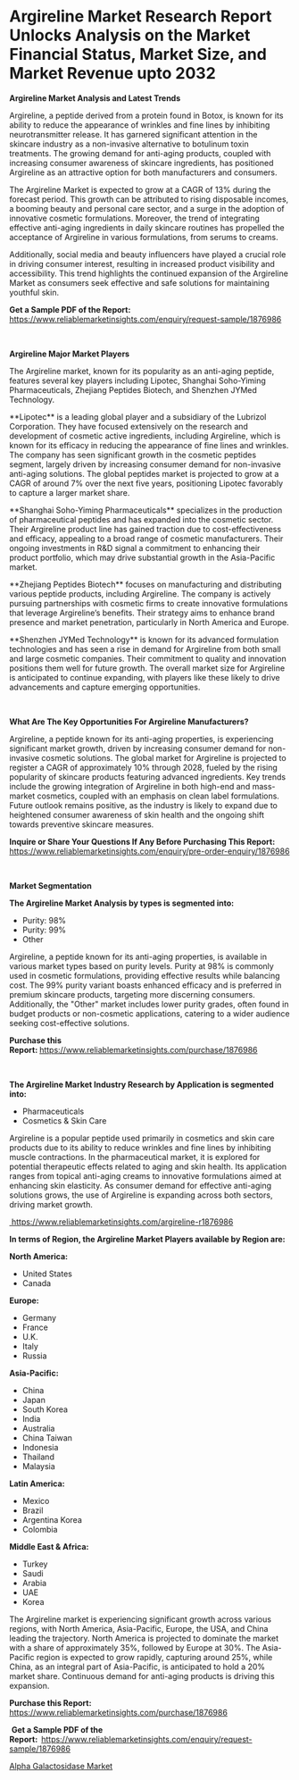 <p><h1>Argireline Market Research Report Unlocks Analysis on the Market Financial Status, Market Size, and Market Revenue upto 2032</h1></p><p><strong>Argireline Market Analysis and Latest Trends</strong></p>
<p><p>Argireline, a peptide derived from a protein found in Botox, is known for its ability to reduce the appearance of wrinkles and fine lines by inhibiting neurotransmitter release. It has garnered significant attention in the skincare industry as a non-invasive alternative to botulinum toxin treatments. The growing demand for anti-aging products, coupled with increasing consumer awareness of skincare ingredients, has positioned Argireline as an attractive option for both manufacturers and consumers.</p><p>The Argireline Market is expected to grow at a CAGR of 13% during the forecast period. This growth can be attributed to rising disposable incomes, a booming beauty and personal care sector, and a surge in the adoption of innovative cosmetic formulations. Moreover, the trend of integrating effective anti-aging ingredients in daily skincare routines has propelled the acceptance of Argireline in various formulations, from serums to creams. </p><p>Additionally, social media and beauty influencers have played a crucial role in driving consumer interest, resulting in increased product visibility and accessibility. This trend highlights the continued expansion of the Argireline Market as consumers seek effective and safe solutions for maintaining youthful skin.</p></p>
<p><strong>Get a Sample PDF of the Report:&nbsp;</strong> <a href="https://www.reliablemarketinsights.com/enquiry/request-sample/1876986?utm_campaign=2563&utm_medium=2&utm_source=Github&utm_content=ia&utm_term=08032025&utm_id=argireline">https://www.reliablemarketinsights.com/enquiry/request-sample/1876986</a></p>
<p>&nbsp;</p>
<p><strong>Argireline Major Market Players</strong></p>
<p><p>The Argireline market, known for its popularity as an anti-aging peptide, features several key players including Lipotec, Shanghai Soho-Yiming Pharmaceuticals, Zhejiang Peptides Biotech, and Shenzhen JYMed Technology. </p><p>**Lipotec** is a leading global player and a subsidiary of the Lubrizol Corporation. They have focused extensively on the research and development of cosmetic active ingredients, including Argireline, which is known for its efficacy in reducing the appearance of fine lines and wrinkles. The company has seen significant growth in the cosmetic peptides segment, largely driven by increasing consumer demand for non-invasive anti-aging solutions. The global peptides market is projected to grow at a CAGR of around 7% over the next five years, positioning Lipotec favorably to capture a larger market share.</p><p>**Shanghai Soho-Yiming Pharmaceuticals** specializes in the production of pharmaceutical peptides and has expanded into the cosmetic sector. Their Argireline product line has gained traction due to cost-effectiveness and efficacy, appealing to a broad range of cosmetic manufacturers. Their ongoing investments in R&D signal a commitment to enhancing their product portfolio, which may drive substantial growth in the Asia-Pacific market.</p><p>**Zhejiang Peptides Biotech** focuses on manufacturing and distributing various peptide products, including Argireline. The company is actively pursuing partnerships with cosmetic firms to create innovative formulations that leverage Argireline’s benefits. Their strategy aims to enhance brand presence and market penetration, particularly in North America and Europe.</p><p>**Shenzhen JYMed Technology** is known for its advanced formulation technologies and has seen a rise in demand for Argireline from both small and large cosmetic companies. Their commitment to quality and innovation positions them well for future growth. The overall market size for Argireline is anticipated to continue expanding, with players like these likely to drive advancements and capture emerging opportunities.</p></p>
<p>&nbsp;</p>
<p><strong>What Are The Key Opportunities For Argireline Manufacturers?</strong></p>
<p><p>Argireline, a peptide known for its anti-aging properties, is experiencing significant market growth, driven by increasing consumer demand for non-invasive cosmetic solutions. The global market for Argireline is projected to register a CAGR of approximately 10% through 2028, fueled by the rising popularity of skincare products featuring advanced ingredients. Key trends include the growing integration of Argireline in both high-end and mass-market cosmetics, coupled with an emphasis on clean label formulations. Future outlook remains positive, as the industry is likely to expand due to heightened consumer awareness of skin health and the ongoing shift towards preventive skincare measures.</p></p>
<p><strong>Inquire or Share Your Questions If Any Before Purchasing This Report:</strong> <a href="https://www.reliablemarketinsights.com/enquiry/pre-order-enquiry/1876986?utm_campaign=2563&utm_medium=2&utm_source=Github&utm_content=ia&utm_term=08032025&utm_id=argireline">https://www.reliablemarketinsights.com/enquiry/pre-order-enquiry/1876986</a></p>
<p>&nbsp;</p>
<p><strong>Market Segmentation</strong></p>
<p><strong>The Argireline Market Analysis by types is segmented into:</strong></p>
<p><ul><li>Purity: 98%</li><li>Purity: 99%</li><li>Other</li></ul></p>
<p><p>Argireline, a peptide known for its anti-aging properties, is available in various market types based on purity levels. Purity at 98% is commonly used in cosmetic formulations, providing effective results while balancing cost. The 99% purity variant boasts enhanced efficacy and is preferred in premium skincare products, targeting more discerning consumers. Additionally, the "Other" market includes lower purity grades, often found in budget products or non-cosmetic applications, catering to a wider audience seeking cost-effective solutions.</p></p>
<p><strong>Purchase this Report:&nbsp;</strong><a href="https://www.reliablemarketinsights.com/purchase/1876986?utm_campaign=2563&utm_medium=2&utm_source=Github&utm_content=ia&utm_term=08032025&utm_id=argireline">https://www.reliablemarketinsights.com/purchase/1876986</a></p>
<p>&nbsp;</p>
<p><strong>The Argireline Market Industry Research by Application is segmented into:</strong></p>
<p><ul><li>Pharmaceuticals</li><li>Cosmetics & Skin Care</li></ul></p>
<p><p>Argireline is a popular peptide used primarily in cosmetics and skin care products due to its ability to reduce wrinkles and fine lines by inhibiting muscle contractions. In the pharmaceutical market, it is explored for potential therapeutic effects related to aging and skin health. Its application ranges from topical anti-aging creams to innovative formulations aimed at enhancing skin elasticity. As consumer demand for effective anti-aging solutions grows, the use of Argireline is expanding across both sectors, driving market growth.</p></p>
<p><a href="https://www.reliablemarketinsights.com/argireline-r1876986?utm_campaign=2563&utm_medium=2&utm_source=Github&utm_content=ia&utm_term=08032025&utm_id=argireline">&nbsp;https://www.reliablemarketinsights.com/argireline-r1876986</a></p>
<p><strong>In terms of Region, the Argireline Market Players available by Region are:</strong></p>
<p>
    <p> <strong> North America: </strong>
        <ul>
            <li>United States</li>
            <li>Canada</li>
        </ul>
        </p> 
    <p> <strong> Europe: </strong>
        <ul>
            <li>Germany</li>
            <li>France</li>
            <li>U.K.</li>
            <li>Italy</li>
            <li>Russia</li>
        </ul>
        </p> 
    <p> <strong> Asia-Pacific: </strong>
        <ul>
            <li>China</li>
            <li>Japan</li>
            <li>South Korea</li>
            <li>India</li>
            <li>Australia</li>
            <li>China Taiwan</li>
            <li>Indonesia</li>
            <li>Thailand</li>
            <li>Malaysia</li>
        </ul>
        </p> 
    <p> <strong> Latin America: </strong>
        <ul>
            <li>Mexico</li>
            <li>Brazil</li>
            <li>Argentina Korea</li>
            <li>Colombia</li>
        </ul>
        </p> 
    <p> <strong> Middle East & Africa: </strong>
        <ul>
            <li>Turkey</li>
            <li>Saudi</li>
            <li>Arabia</li>
            <li>UAE</li>
            <li>Korea</li>
        </ul>
    </p>
    </p>
<p><p>The Argireline market is experiencing significant growth across various regions, with North America, Asia-Pacific, Europe, the USA, and China leading the trajectory. North America is projected to dominate the market with a share of approximately 35%, followed by Europe at 30%. The Asia-Pacific region is expected to grow rapidly, capturing around 25%, while China, as an integral part of Asia-Pacific, is anticipated to hold a 20% market share. Continuous demand for anti-aging products is driving this expansion.</p></p>
<p><strong>Purchase this Report: </strong><a href="https://www.reliablemarketinsights.com/purchase/1876986?utm_campaign=2563&utm_medium=2&utm_source=Github&utm_content=ia&utm_term=08032025&utm_id=argireline">https://www.reliablemarketinsights.com/purchase/1876986</a></p>
<p>&nbsp;<strong>Get a Sample PDF of the Report:&nbsp;&nbsp;</strong><a href="https://www.reliablemarketinsights.com/enquiry/request-sample/1876986?utm_campaign=2563&utm_medium=2&utm_source=Github&utm_content=ia&utm_term=08032025&utm_id=argireline">https://www.reliablemarketinsights.com/enquiry/request-sample/1876986</a></p>
<p><strong></strong></p>
<p><p><a href="https://github.com/lisaeichler20775/Market-Research-Report-List-1/blob/main/alpha-galactosidase-market.md?utm_campaign=2563&utm_medium=2&utm_source=Github&utm_content=ia&utm_term=08032025&utm_id=argireline">Alpha Galactosidase Market</a></p></p>